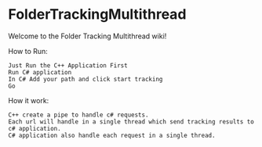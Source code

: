 # FolderTrackingMultithread



Welcome to the Folder Tracking Multithread wiki!

How to Run:

    Just Run the C++ Application First
    Run C# application
    In C# Add your path and click start tracking
    Go

How it work: 

    C++ create a pipe to handle c# requests. 
    Each url will handle in a single thread which send tracking results to c# application. 
    C# application also handle each request in a single thread.
